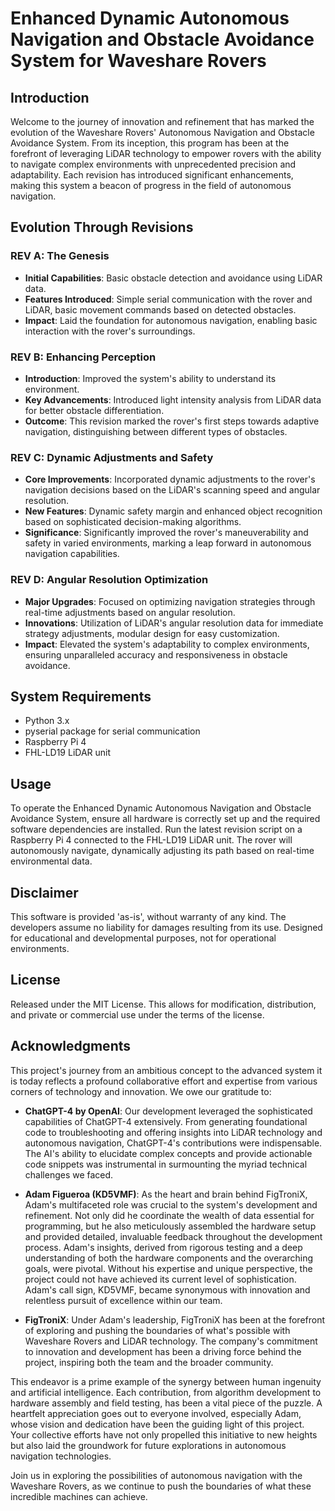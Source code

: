 # Enhanced Dynamic Autonomous Navigation and Obstacle Avoidance System for Waveshare Rovers

## Introduction
Welcome to the journey of innovation and refinement that has marked the evolution of the Waveshare Rovers' Autonomous Navigation and Obstacle Avoidance System. From its inception, this program has been at the forefront of leveraging LiDAR technology to empower rovers with the ability to navigate complex environments with unprecedented precision and adaptability. Each revision has introduced significant enhancements, making this system a beacon of progress in the field of autonomous navigation.

## Evolution Through Revisions

### REV A: The Genesis
- **Initial Capabilities**: Basic obstacle detection and avoidance using LiDAR data.
- **Features Introduced**: Simple serial communication with the rover and LiDAR, basic movement commands based on detected obstacles.
- **Impact**: Laid the foundation for autonomous navigation, enabling basic interaction with the rover's surroundings.

### REV B: Enhancing Perception
- **Introduction**: Improved the system's ability to understand its environment.
- **Key Advancements**: Introduced light intensity analysis from LiDAR data for better obstacle differentiation.
- **Outcome**: This revision marked the rover's first steps towards adaptive navigation, distinguishing between different types of obstacles.

### REV C: Dynamic Adjustments and Safety
- **Core Improvements**: Incorporated dynamic adjustments to the rover's navigation decisions based on the LiDAR's scanning speed and angular resolution.
- **New Features**: Dynamic safety margin and enhanced object recognition based on sophisticated decision-making algorithms.
- **Significance**: Significantly improved the rover's maneuverability and safety in varied environments, marking a leap forward in autonomous navigation capabilities.

### REV D: Angular Resolution Optimization
- **Major Upgrades**: Focused on optimizing navigation strategies through real-time adjustments based on angular resolution.
- **Innovations**: Utilization of LiDAR's angular resolution data for immediate strategy adjustments, modular design for easy customization.
- **Impact**: Elevated the system's adaptability to complex environments, ensuring unparalleled accuracy and responsiveness in obstacle avoidance.

## System Requirements
- Python 3.x
- pyserial package for serial communication
- Raspberry Pi 4
- FHL-LD19 LiDAR unit

## Usage
To operate the Enhanced Dynamic Autonomous Navigation and Obstacle Avoidance System, ensure all hardware is correctly set up and the required software dependencies are installed. Run the latest revision script on a Raspberry Pi 4 connected to the FHL-LD19 LiDAR unit. The rover will autonomously navigate, dynamically adjusting its path based on real-time environmental data.

## Disclaimer
This software is provided 'as-is', without warranty of any kind. The developers assume no liability for damages resulting from its use. Designed for educational and developmental purposes, not for operational environments.

## License
Released under the MIT License. This allows for modification, distribution, and private or commercial use under the terms of the license.

## Acknowledgments
This project's journey from an ambitious concept to the advanced system it is today reflects a profound collaborative effort and expertise from various corners of technology and innovation. We owe our gratitude to:

- **ChatGPT-4 by OpenAI**: Our development leveraged the sophisticated capabilities of ChatGPT-4 extensively. From generating foundational code to troubleshooting and offering insights into LiDAR technology and autonomous navigation, ChatGPT-4's contributions were indispensable. The AI's ability to elucidate complex concepts and provide actionable code snippets was instrumental in surmounting the myriad technical challenges we faced.

- **Adam Figueroa (KD5VMF)**: As the heart and brain behind FigTroniX, Adam's multifaceted role was crucial to the system's development and refinement. Not only did he coordinate the wealth of data essential for programming, but he also meticulously assembled the hardware setup and provided detailed, invaluable feedback throughout the development process. Adam's insights, derived from rigorous testing and a deep understanding of both the hardware components and the overarching goals, were pivotal. Without his expertise and unique perspective, the project could not have achieved its current level of sophistication. Adam's call sign, KD5VMF, became synonymous with innovation and relentless pursuit of excellence within our team.

- **FigTroniX**: Under Adam's leadership, FigTroniX has been at the forefront of exploring and pushing the boundaries of what's possible with Waveshare Rovers and LiDAR technology. The company's commitment to innovation and development has been a driving force behind the project, inspiring both the team and the broader community.

This endeavor is a prime example of the synergy between human ingenuity and artificial intelligence. Each contribution, from algorithm development to hardware assembly and field testing, has been a vital piece of the puzzle. A heartfelt appreciation goes out to everyone involved, especially Adam, whose vision and dedication have been the guiding light of this project. Your collective efforts have not only propelled this initiative to new heights but also laid the groundwork for future explorations in autonomous navigation technologies.


Join us in exploring the possibilities of autonomous navigation with the Waveshare Rovers, as we continue to push the boundaries of what these incredible machines can achieve.
